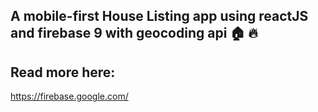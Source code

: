 ## A mobile-first House Listing app using reactJS and firebase 9 with geocoding api 🏠 🔥

## Read more here:
https://firebase.google.com/

